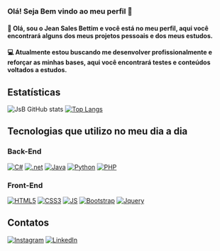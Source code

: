 ### Olá! Seja Bem vindo ao meu perfil 🤙

#### 🚀 Olá, sou o Jean Sales Bettim e você está no meu perfil, aqui você encontrará alguns dos meus projetos pessoais e dos meus estudos.

#### 💻 Atualmente estou buscando me desenvolver profissionalmente e reforçar as minhas bases, aqui você encontrará testes e conteúdos voltados a estudos.

## Estatísticas
![JsB GitHub stats](https://github-readme-stats.vercel.app/api?username=XGinnX&show_icons=true&theme=onedark)
[![Top Langs](https://github-readme-stats-eight-theta.vercel.app/api/top-langs/?username=XGinnX&layout=compact&langs_count=8&theme=onedark)](https://github.com/XGinnX/github-readme-stats)

## Tecnologias que utilizo no meu dia a dia
### Back-End
[![C#](https://img.shields.io/badge/C%23-239120?style=for-the-badge&logo=c-sharp&logoColor=white)]()
[![.net](https://img.shields.io/badge/.NET-5C2D91?style=for-the-badge&logo=.net&logoColor=white)]()
[![Java](https://img.shields.io/badge/Java-ED8B00?style=for-the-badge&logo=openjdk&logoColor=white)]()
[![Python](https://img.shields.io/badge/Python-14354C?style=for-the-badge&logo=python&logoColor=white
)]()
[![PHP](https://img.shields.io/badge/PHP-777BB4?style=for-the-badge&logo=php&logoColor=white)]()

### Front-End
[![HTML5](https://img.shields.io/badge/HTML5-E34F26?style=for-the-badge&logo=html5&logoColor=white
)]()
[![CSS3](https://img.shields.io/badge/CSS3-1572B6?style=for-the-badge&logo=css3&logoColor=white
)]()
[![JS](https://img.shields.io/badge/JavaScript-323330?style=for-the-badge&logo=javascript&logoColor=F7DF1E
)]()
[![Bootstrap](https://img.shields.io/badge/Bootstrap-563D7C?style=for-the-badge&logo=bootstrap&logoColor=white
)]()
[![Jquery](https://img.shields.io/badge/jQuery-0769AD?style=for-the-badge&logo=jquery&logoColor=white
)]()




## Contatos 
[![Instagram](https://img.shields.io/badge/Instagram-E4405F?style=for-the-badge&logo=instagram&logoColor=white/)](https://www.instagram.com/_eusales_)
[![LinkedIn](https://img.shields.io/badge/LinkedIn-0077B5?style=for-the-badge&logo=linkedin&logoColor=white)](https://www.linkedin.com/in/jeansalesbettim/)
